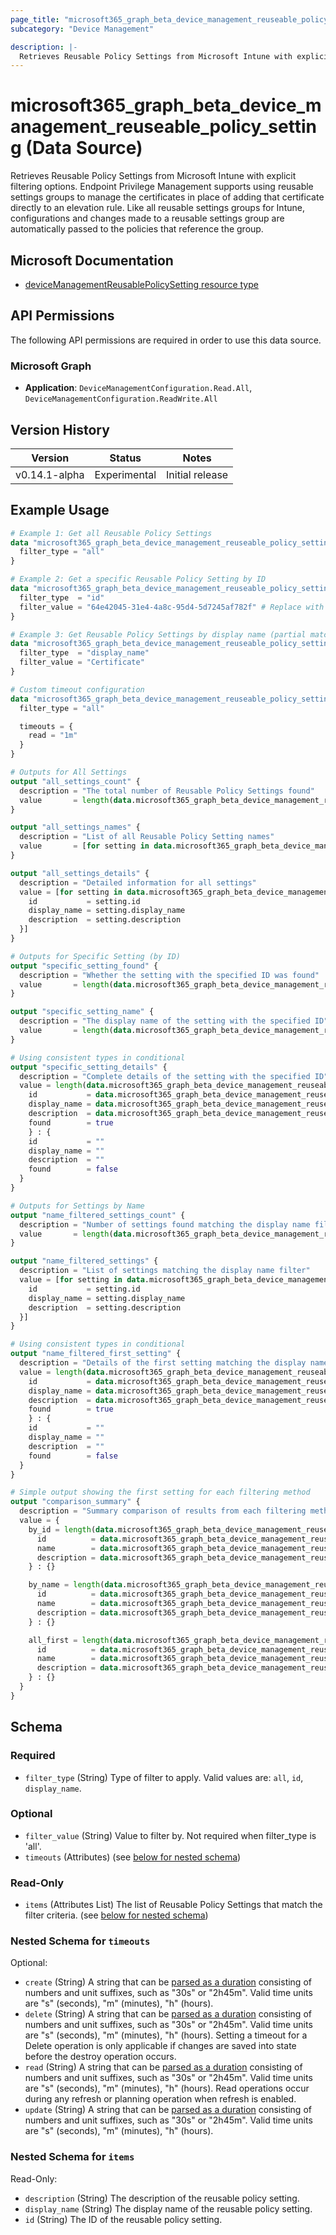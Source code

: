 ```yaml
---
page_title: "microsoft365_graph_beta_device_management_reuseable_policy_setting Data Source - microsoft365"
subcategory: "Device Management"

description: |-
  Retrieves Reusable Policy Settings from Microsoft Intune with explicit filtering options. Endpoint Privilege Management supports using reusable settings groups to manage the certificates in place of adding that certificate directly to an elevation rule. Like all reusable settings groups for Intune, configurations and changes made to a reusable settings group are automatically passed to the policies that reference the group.
---
```


# microsoft365_graph_beta_device_management_reuseable_policy_setting (Data Source)

Retrieves Reusable Policy Settings from Microsoft Intune with explicit filtering options. Endpoint Privilege Management supports using reusable settings groups to manage the certificates in place of adding that certificate directly to an elevation rule. Like all reusable settings groups for Intune, configurations and changes made to a reusable settings group are automatically passed to the policies that reference the group.

## Microsoft Documentation

- [deviceManagementReusablePolicySetting resource type](https://learn.microsoft.com/en-us/graph/api/resources/intune-deviceconfigv2-devicemanagementreusablepolicysetting?view=graph-rest-beta)

## API Permissions

The following API permissions are required in order to use this data source.

### Microsoft Graph

- **Application**: `DeviceManagementConfiguration.Read.All`, `DeviceManagementConfiguration.ReadWrite.All`

## Version History

| Version | Status | Notes |
|---------|--------|-------|
| v0.14.1-alpha | Experimental | Initial release |

## Example Usage

```terraform
# Example 1: Get all Reusable Policy Settings
data "microsoft365_graph_beta_device_management_reuseable_policy_setting" "all_settings" {
  filter_type = "all"
}

# Example 2: Get a specific Reusable Policy Setting by ID
data "microsoft365_graph_beta_device_management_reuseable_policy_setting" "specific_setting" {
  filter_type  = "id"
  filter_value = "64e42045-31e4-4a8c-95d4-5d7245af782f" # Replace with actual ID
}

# Example 3: Get Reusable Policy Settings by display name (partial match)
data "microsoft365_graph_beta_device_management_reuseable_policy_setting" "by_name" {
  filter_type  = "display_name"
  filter_value = "Certificate"
}

# Custom timeout configuration
data "microsoft365_graph_beta_device_management_reuseable_policy_setting" "with_timeout" {
  filter_type = "all"

  timeouts = {
    read = "1m"
  }
}

# Outputs for All Settings
output "all_settings_count" {
  description = "The total number of Reusable Policy Settings found"
  value       = length(data.microsoft365_graph_beta_device_management_reuseable_policy_setting.all_settings.items)
}

output "all_settings_names" {
  description = "List of all Reusable Policy Setting names"
  value       = [for setting in data.microsoft365_graph_beta_device_management_reuseable_policy_setting.all_settings.items : setting.display_name]
}

output "all_settings_details" {
  description = "Detailed information for all settings"
  value = [for setting in data.microsoft365_graph_beta_device_management_reuseable_policy_setting.all_settings.items : {
    id           = setting.id
    display_name = setting.display_name
    description  = setting.description
  }]
}

# Outputs for Specific Setting (by ID)
output "specific_setting_found" {
  description = "Whether the setting with the specified ID was found"
  value       = length(data.microsoft365_graph_beta_device_management_reuseable_policy_setting.specific_setting.items) > 0
}

output "specific_setting_name" {
  description = "The display name of the setting with the specified ID"
  value       = length(data.microsoft365_graph_beta_device_management_reuseable_policy_setting.specific_setting.items) > 0 ? data.microsoft365_graph_beta_device_management_reuseable_policy_setting.specific_setting.items[0].display_name : ""
}

# Using consistent types in conditional
output "specific_setting_details" {
  description = "Complete details of the setting with the specified ID"
  value = length(data.microsoft365_graph_beta_device_management_reuseable_policy_setting.specific_setting.items) > 0 ? {
    id           = data.microsoft365_graph_beta_device_management_reuseable_policy_setting.specific_setting.items[0].id
    display_name = data.microsoft365_graph_beta_device_management_reuseable_policy_setting.specific_setting.items[0].display_name
    description  = data.microsoft365_graph_beta_device_management_reuseable_policy_setting.specific_setting.items[0].description
    found        = true
    } : {
    id           = ""
    display_name = ""
    description  = ""
    found        = false
  }
}

# Outputs for Settings by Name
output "name_filtered_settings_count" {
  description = "Number of settings found matching the display name filter"
  value       = length(data.microsoft365_graph_beta_device_management_reuseable_policy_setting.by_name.items)
}

output "name_filtered_settings" {
  description = "List of settings matching the display name filter"
  value = [for setting in data.microsoft365_graph_beta_device_management_reuseable_policy_setting.by_name.items : {
    id           = setting.id
    display_name = setting.display_name
    description  = setting.description
  }]
}

# Using consistent types in conditional
output "name_filtered_first_setting" {
  description = "Details of the first setting matching the display name filter (if any)"
  value = length(data.microsoft365_graph_beta_device_management_reuseable_policy_setting.by_name.items) > 0 ? {
    id           = data.microsoft365_graph_beta_device_management_reuseable_policy_setting.by_name.items[0].id
    display_name = data.microsoft365_graph_beta_device_management_reuseable_policy_setting.by_name.items[0].display_name
    description  = data.microsoft365_graph_beta_device_management_reuseable_policy_setting.by_name.items[0].description
    found        = true
    } : {
    id           = ""
    display_name = ""
    description  = ""
    found        = false
  }
}

# Simple output showing the first setting for each filtering method
output "comparison_summary" {
  description = "Summary comparison of results from each filtering method"
  value = {
    by_id = length(data.microsoft365_graph_beta_device_management_reuseable_policy_setting.specific_setting.items) > 0 ? {
      id          = data.microsoft365_graph_beta_device_management_reuseable_policy_setting.specific_setting.items[0].id
      name        = data.microsoft365_graph_beta_device_management_reuseable_policy_setting.specific_setting.items[0].display_name
      description = data.microsoft365_graph_beta_device_management_reuseable_policy_setting.specific_setting.items[0].description
    } : {}

    by_name = length(data.microsoft365_graph_beta_device_management_reuseable_policy_setting.by_name.items) > 0 ? {
      id          = data.microsoft365_graph_beta_device_management_reuseable_policy_setting.by_name.items[0].id
      name        = data.microsoft365_graph_beta_device_management_reuseable_policy_setting.by_name.items[0].display_name
      description = data.microsoft365_graph_beta_device_management_reuseable_policy_setting.by_name.items[0].description
    } : {}

    all_first = length(data.microsoft365_graph_beta_device_management_reuseable_policy_setting.all_settings.items) > 0 ? {
      id          = data.microsoft365_graph_beta_device_management_reuseable_policy_setting.all_settings.items[0].id
      name        = data.microsoft365_graph_beta_device_management_reuseable_policy_setting.all_settings.items[0].display_name
      description = data.microsoft365_graph_beta_device_management_reuseable_policy_setting.all_settings.items[0].description
    } : {}
  }
}
```

<!-- schema generated by tfplugindocs -->
## Schema

### Required

- `filter_type` (String) Type of filter to apply. Valid values are: `all`, `id`, `display_name`.

### Optional

- `filter_value` (String) Value to filter by. Not required when filter_type is 'all'.
- `timeouts` (Attributes) (see [below for nested schema](#nestedatt--timeouts))

### Read-Only

- `items` (Attributes List) The list of Reusable Policy Settings that match the filter criteria. (see [below for nested schema](#nestedatt--items))

<a id="nestedatt--timeouts"></a>
### Nested Schema for `timeouts`

Optional:

- `create` (String) A string that can be [parsed as a duration](https://pkg.go.dev/time#ParseDuration) consisting of numbers and unit suffixes, such as "30s" or "2h45m". Valid time units are "s" (seconds), "m" (minutes), "h" (hours).
- `delete` (String) A string that can be [parsed as a duration](https://pkg.go.dev/time#ParseDuration) consisting of numbers and unit suffixes, such as "30s" or "2h45m". Valid time units are "s" (seconds), "m" (minutes), "h" (hours). Setting a timeout for a Delete operation is only applicable if changes are saved into state before the destroy operation occurs.
- `read` (String) A string that can be [parsed as a duration](https://pkg.go.dev/time#ParseDuration) consisting of numbers and unit suffixes, such as "30s" or "2h45m". Valid time units are "s" (seconds), "m" (minutes), "h" (hours). Read operations occur during any refresh or planning operation when refresh is enabled.
- `update` (String) A string that can be [parsed as a duration](https://pkg.go.dev/time#ParseDuration) consisting of numbers and unit suffixes, such as "30s" or "2h45m". Valid time units are "s" (seconds), "m" (minutes), "h" (hours).


<a id="nestedatt--items"></a>
### Nested Schema for `items`

Read-Only:

- `description` (String) The description of the reusable policy setting.
- `display_name` (String) The display name of the reusable policy setting.
- `id` (String) The ID of the reusable policy setting.